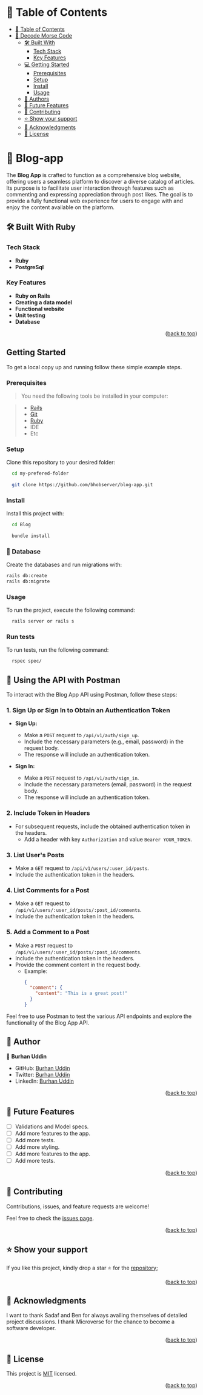 # 📗 Table of Contents

- [📗 Table of Contents](#-table-of-contents)
- [📖 Decode Morse Code ](#-decode-morse-code-)
  - [🛠 Built With ](#-built-with-)
    - [Tech Stack ](#tech-stack-)
    - [Key Features ](#key-features-)
  - [💻 Getting Started ](#-getting-started-)
    - [Prerequisites](#prerequisites)
    - [Setup](#setup)
    - [Install](#install)
    - [Usage](#usage)
  - [👥 Authors ](#-authors-)
  - [🔭 Future Features ](#-future-features-)
  - [🤝 Contributing ](#-contributing-)
  - [⭐️ Show your support ](#️-show-your-support-)
  - [🙏 Acknowledgments ](#-acknowledgments-)
  - [📝 License ](#-license-)


# 📖 Blog-app <a name="about-project"></a>

The **Blog App** is crafted to function as a comprehensive blog website, offering users a seamless platform to discover a diverse catalog of articles. Its purpose is to facilitate user interaction through features such as commenting and expressing appreciation through post likes. The goal is to provide a fully functional web experience for users to engage with and enjoy the content available on the platform.

## 🛠 Built With <a name="built-with">Ruby</a>

### Tech Stack <a name="tech-stack"></a>
- **Ruby**
- **PostgreSql**



### Key Features <a name="key-features"></a>

- **Ruby on Rails**
- **Creating a data model**
- **Functional website**
- **Unit testing**
- **Database**

<p align="right">(<a href="#readme-top">back to top</a>)</p>

## Getting Started

To get a local copy up and running follow these simple example steps.

### Prerequisites

> You need the following tools be installed in your computer:

> - [Rails](https://guides.rubyonrails.org/)
> - [Git](https://www.linode.com/docs/guides/how-to-install-git-on-linux-mac-and-windows/)
> - [Ruby](https://github.com/microverseinc/curriculum-ruby/blob/main/simple-ruby/articles/ruby_installation_instructions.md)
> - IDE
> - Etc

### Setup

Clone this repository to your desired folder:

```sh
  cd my-prefered-folder
  
  git clone https://github.com/bhobserver/blog-app.git
```

### Install

Install this project with:

```sh
  cd Blog
  
  bundle install
```

### 💾 Database

Create the databases and run migrations with:

```sh
rails db:create
rails db:migrate
```

### Usage

To run the project, execute the following command:

```sh
  rails server or rails s
```

### Run tests

To run tests, run the following command:


```sh
  rspec spec/
```

## 📡 Using the API with Postman

To interact with the Blog App API using Postman, follow these steps:

### 1. Sign Up or Sign In to Obtain an Authentication Token

- **Sign Up:**
  - Make a `POST` request to `/api/v1/auth/sign_up`.
  - Include the necessary parameters (e.g., email, password) in the request body.
  - The response will include an authentication token.

- **Sign In:**
  - Make a `POST` request to `/api/v1/auth/sign_in`.
  - Include the necessary parameters (email, password) in the request body.
  - The response will include an authentication token.

### 2. Include Token in Headers

- For subsequent requests, include the obtained authentication token in the headers.
  - Add a header with key `Authorization` and value `Bearer YOUR_TOKEN`.

### 3. List User's Posts

- Make a `GET` request to `/api/v1/users/:user_id/posts`.
- Include the authentication token in the headers.

### 4. List Comments for a Post

- Make a `GET` request to `/api/v1/users/:user_id/posts/:post_id/comments`.
- Include the authentication token in the headers.

### 5. Add a Comment to a Post

- Make a `POST` request to `/api/v1/users/:user_id/posts/:post_id/comments`.
- Include the authentication token in the headers.
- Provide the comment content in the request body.
  - Example:
    ```json
    {
      "comment": {
        "content": "This is a great post!"
      }
    }
    ```

Feel free to use Postman to test the various API endpoints and explore the functionality of the Blog App API.


## 👥 Author <a name="authors"></a>

👤 **Burhan Uddin**

- GitHub: [Burhan Uddin](https://github.com/BHObserver/)
- Twitter: [Burhan Uddin](https://twitter.com/BurhanU14173360)
- LinkedIn: [Burhan Uddin](https://www.linkedin.com/in/bhobserver/)

<p align="right">(<a href="#readme-top">back to top</a>)</p>

## 🔭 Future Features <a name='future-features'></a>

- [ ]  Validations and Model specs.
- [ ]  Add more features to the app.
- [ ]  Add more tests.
- [ ]  Add more styling.
- [ ] Add more features to the app.
- [ ]  Add more tests.

<p align="right">(<a href="#readme-top">back to top</a>)</p>


## 🤝 Contributing <a name="contributing"></a>

Contributions, issues, and feature requests are welcome!

Feel free to check the [issues page](https://github.com/bhobserver/blog-app/issues).

<p align="right">(<a href="#readme-top">back to top</a>)</p>


## ⭐️ Show your support <a name="support"></a>

If you like this project, kindly drop a star ⭐️ for the [repository](https://github.com/bhobserver/blog-app.git);

<p align="right">(<a href="#readme-top">back to top</a>)</p>


## 🙏 Acknowledgments <a name="acknowledgements"></a>

I want to thank Sadaf and Ben for always availing themselves of detailed project discussions. I thank Microverse for the chance to become a software developer.

<p align="right">(<a href="#readme-top">back to top</a>)</p>


## 📝 License <a name="license"></a>

This project is [MIT](./LICENSE) licensed.

<p align="right">(<a href="#readme-top">back to top</a>)</p>
